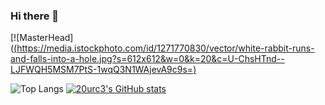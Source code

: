 ### Hi there 👋

[![MasterHead]([(https://media.istockphoto.com/id/1271770830/vector/white-rabbit-runs-and-falls-into-a-hole.jpg?s=612x612&w=0&k=20&c=U-ChsHTnd--LJFWQH5MSM7PtS-1wqQ3N1WAjevA9c9s=)](https://github.com/20urc3/)

<!--
**20urc3/20urc3** is a ✨ _special_ ✨ repository because its `README.md` (this file) appears on your GitHub profile.

Here are some ideas to get you started:

- 🔭 I’m currently working on ...
- 🌱 I’m currently learning ...
- 👯 I’m looking to collaborate on ...
- 🤔 I’m looking for help with ...
- 💬 Ask me about ...
- 📫 How to reach me: ...
- 😄 Pronouns: ...
- ⚡ Fun fact: ...
-->
![Top Langs](https://github-readme-stats.vercel.app/api/top-langs/?username=20urc3&hide_progress=true)
[![20urc3's GitHub stats](https://github-readme-stats.vercel.app/api?username=20urc3)](https://github.com/anuraghazra/github-readme-stats)

